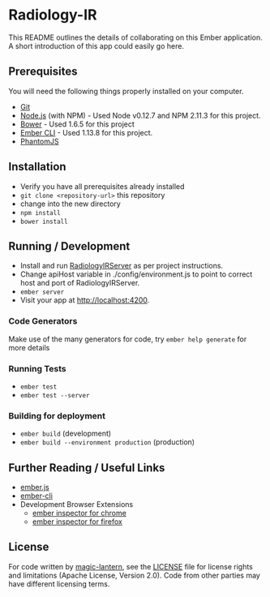 # Radiology-IR

This README outlines the details of collaborating on this Ember application.
A short introduction of this app could easily go here.

## Prerequisites

You will need the following things properly installed on your computer.

* [Git](http://git-scm.com/)
* [Node.js](http://nodejs.org/) (with NPM) - Used Node v0.12.7 and NPM 2.11.3 for this project.
* [Bower](http://bower.io/) - Used 1.6.5 for this project
* [Ember CLI](http://www.ember-cli.com/) - Used 1.13.8 for this project.
* [PhantomJS](http://phantomjs.org/)

## Installation

* Verify you have all prerequisites already installed
* `git clone <repository-url>` this repository
* change into the new directory
* `npm install`
* `bower install`

## Running / Development

* Install and run [RadiologyIRServer](https://github.com/magic-lantern/RadiologyIRServer) as per project instructions.
* Change apiHost variable in ./config/environment.js to point to correct host and port of RadiologyIRServer.
* `ember server`
* Visit your app at [http://localhost:4200](http://localhost:4200).

### Code Generators

Make use of the many generators for code, try `ember help generate` for more details

### Running Tests

* `ember test`
* `ember test --server`

### Building for deployment

* `ember build` (development)
* `ember build --environment production` (production)

## Further Reading / Useful Links

* [ember.js](http://emberjs.com/)
* [ember-cli](http://www.ember-cli.com/)
* Development Browser Extensions
  * [ember inspector for chrome](https://chrome.google.com/webstore/detail/ember-inspector/bmdblncegkenkacieihfhpjfppoconhi)
  * [ember inspector for firefox](https://addons.mozilla.org/en-US/firefox/addon/ember-inspector/)

## License

For code written by [magic-lantern](https://github.com/magic-lantern), see the [LICENSE](LICENSE.md) file for license rights and limitations (Apache License, Version 2.0).
Code from other parties may have different licensing terms.
